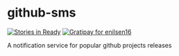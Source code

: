 # github-sms
[![Stories in Ready](https://badge.waffle.io/Github-SMS/github-sms.png?label=ready&title=Ready)](https://waffle.io/Github-SMS/github-sms)
[![Gratipay for enilsen16](https://img.shields.io/gratipay/enilsen16.svg)](https://gratipay.com/enilsen16/)

A notification service for popular github projects releases
